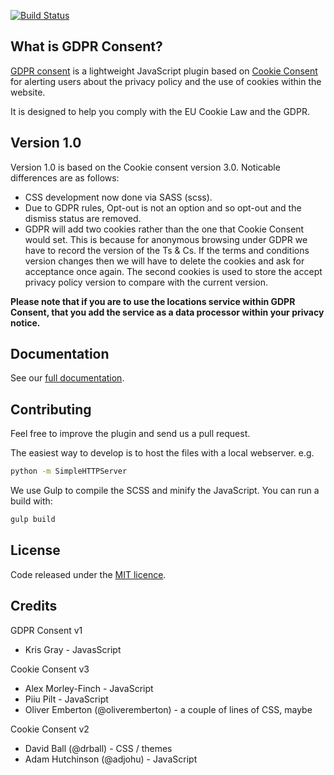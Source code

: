 [![Build Status](https://travis-ci.org/KrisGray/gdprconsent.svg)](https://travis-ci.org/KrisGray/gdprconsent)
## What is GDPR Consent? 

[GDPR consent](https://krisgray.github.io/gdprconsent) is a lightweight JavaScript plugin based on [Cookie Consent](https://cookieconsent.insites.com/) for alerting users about the privacy policy and the use of cookies within the website.

It is designed to help you comply with the EU Cookie Law and the GDPR.

## Version 1.0

Version 1.0 is based on the Cookie consent version 3.0. Noticable differences are as follows:

- CSS development now done via SASS (scss).
- Due to GDPR rules, Opt-out is not an option and so opt-out and the dismiss status are removed.
- GDPR will add two cookies rather than the one that Cookie Consent would set. This is because for anonymous browsing under GDPR we have to record the version of the Ts &amp; Cs. If the terms and conditions version changes then we will have to delete the cookies and ask for acceptance once again. The second cookies is used to store the accept privacy policy version to compare with the current version.

**Please note that if you are to use the locations service within GDPR Consent, that you add the service as a data processor within your privacy notice.**

## Documentation 

See our [full documentation](https://krisgray.github.io/gdprconsent).

## Contributing

Feel free to improve the plugin and send us a pull request.  

The easiest way to develop is to host the files with a local webserver. e.g. 

```sh
python -m SimpleHTTPServer
```

We use Gulp to compile the SCSS and minify the JavaScript. You can run a build with:

```sh
gulp build
```

## License

Code released under the [MIT licence](http://opensource.org/licenses/MIT).

## Credits

GDPR Consent v1

+ Kris Gray - JavasScript

Cookie Consent v3

+ Alex Morley-Finch - JavaScript
+ Piiu Pilt - JavaScript
+ Oliver Emberton (@oliveremberton) - a couple of lines of CSS, maybe

Cookie Consent v2

+ David Ball (@drball) - CSS / themes
+ Adam Hutchinson (@adjohu) - JavaScript
